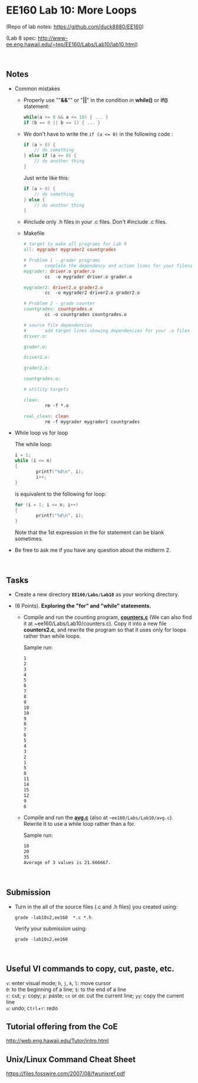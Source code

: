 # EE160 Lab 10: More Loops 

(Repo of lab notes: <https://github.com/duck8880/EE160>)

(Lab 8 spec: <http://www-ee.eng.hawaii.edu/~tep/EE160/Labs/Lab10/lab10.html>)

​     

## Notes

- Common mistakes

  - Properly use ""**&&**"" or "**||**" in the condition in **while()** or **if()** statement: 

    ```c
    while(a >= 0 && a <= 10) { ... }
    if (b == 0 || b == 1) { ... }
    ```

  - We don't have to write the `if (a <= 0)` in the following code : 

     ```c
     if (a > 0) {
         // do something
     } else if (a <= 0) {
         // do another thing
     }
     ```
     Just write like this:

     ```c
     if (a > 0) {
         // do something
     } else {
         // do another thing
     }
     ```
     
  - \#include only .h files in your .c files. Don't \#include .c files.

  - Makefile

    ```makefile
    # target to make all programs for Lab 9
    all: mygrader mygrader2 countgrades
    
    # Problem 1 - grader programs
    #       complete the dependency and action lines for your filenames
    mygrader: driver.o grader.o
            cc  -o mygrader driver.o grader.o
    
    mygrader2: driver2.o grader2.o
            cc  -o mygrader2 driver2.o grader2.o
    
    # Problem 2 - grade counter
    countgrades: countgrades.o
            cc -o countgrades countgrades.o
    
    # source file dependencies
    #       add target lines showing dependencies for your .o files
    driver.o:
    
    grader.o:
    
    driver2.o:
    
    grader2.o:
    
    countgrades.o:
    
    # utility targets
    
    clean:
            rm -f *.o
    
    real_clean: clean
            rm -f mygrader mygrader1 countgrades

    ```
    
- While loop vs for loop
    
  The while loop:
  ```c
  i = 1;
  while (i <= n)
  { 
          printf("%d\n", i);
          i++;
  }
  ```
  
  is equivalent to the following for loop:
  ```c
  for (i = 1; i <= n; i++)
  {
          printf("%d\n", i);
  }
  ```
  
  Note that the 1st expression in the for statement can be blank sometimes.

- Be free to ask me if you have any question about the midterm 2.


​     

## Tasks

- Create a new directory **`EE160/Labs/Lab10`** as your working directory.

- (6 Points). **Exploring the "for" and "while" statements.**

  - Compile and run the counting program, [**counters.c**](http://www-ee.eng.hawaii.edu/~tep/EE160/Labs/Lab10/counters.c) (We can also find it at ~ee160/Labs/Lab10/counters.c). Copy it into a new file **counters2.c**, and rewrite the program so that it uses only for loops rather than while loops.
  
    Sample run:
    ```bash
    1
    2
    3
    4
    5
    6
    7
    8
    9
    10
    10
    9
    8
    7
    6
    5
    4
    3
    2
    1
    5
    8
    11
    14
    15
    12
    9
    6
    ```
    
  - Compile and run the [**avg.c**](http://www-ee.eng.hawaii.edu/~tep/EE160/Labs/Lab10/avg.c) (also at `~ee160/Labs/Lab10/avg.c`). Rewrite it to use a while loop rather than a for.
  
    Sample run:
    ```bash
    10
    20
    35
    Average of 3 values is 21.666667.
    ````

     ​




## Submission

- Turn in the all of the source files (.c and .h files) you created using:

  `grade -lab10s2,ee160  *.c *.h`  

  Verify your submission using:

  `grade -lab10s2,ee160`  


   ​

## Useful VI commands to copy, cut, paste, etc.

  `v`: enter visual mode;    `h`, `j`, `k`, `l`: move cursor  
  `0`: to the beginning of a line;    `$`: to the end of a line  
  `c`: cut;    `y`: copy;    `p`: paste;    `cc` or `dd`: cut the current line;    `yy`: copy the current line  
  `u`: undo;    `Ctrl`+`r`: redo

## Tutorial offering from the CoE

<http://web.eng.hawaii.edu/Tutor/intro.html>

## Unix/Linux Command Cheat Sheet

<https://files.fosswire.com/2007/08/fwunixref.pdf>
